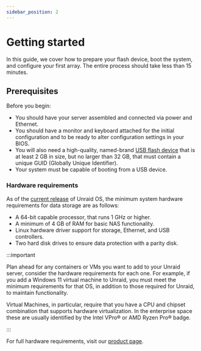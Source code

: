 ```yaml
---
sidebar_position: 2
---
```


# Getting started

In this guide, we cover how to prepare your flash device, boot the system, and configure your first array. The entire process should take less than 15 minutes.

## Prerequisites

Before you begin:

* You should have your server assembled and connected via power and Ethernet.
* You should have a monitor and keyboard attached for the initial configuration and to be ready to alter configuration settings in your
  BIOS.
* You will also need a high-quality, named-brand [USB flash device](../manual/changing-the-flash-device.md#recommendations-on-buying-usb-drives) that is at least 2 GB in size, but no larger than 32 GB, that must contain a unique GUID (Globally Unique Identifier).
* Your system must be capable of booting from a USB device.

### Hardware requirements

As of the [current release](https://unraid.net/product) of Unraid OS, the minimum system hardware requirements for data storage are as follows:

* A 64-bit capable processor, that runs 1 GHz or higher.
* A minimum of 4 GB of RAM for basic NAS functionality.
* Linux hardware driver support for storage, Ethernet, and USB controllers.
* Two hard disk drives to ensure data protection with a parity disk.

:::important

Plan ahead for any containers or VMs you want to add to your Unraid server, consider the hardware requirements for each one. For example, if you add a Windows 11 virtual machine to Unraid, you must meet the minimum requirements for that OS, in addition to those required for Unraid, to maintain functionality.

Virtual Machines, in particular, require that you have a CPU and chipset combination that supports hardware virtualization. In the enterprise space these are usually identified by the Intel VPro® or AMD Ryzen Pro® badge.

:::

For full hardware requirements, visit our [product page](https://unraid.net/product).
